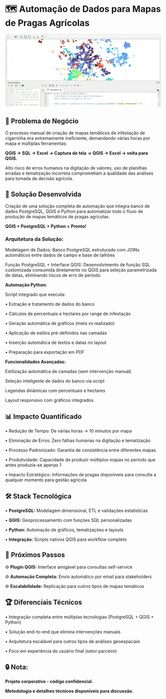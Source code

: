 # 🗺️ **Automação de Dados para Mapas de Pragas Agrícolas**

![](mapa_exemplo.png)


## 🎯 **Problema de Negócio**
O processo manual de criação de mapas temáticos de infestação de cigarrinha era extremamente ineficiente, demandando várias horas por mapa e múltiplas ferramentas:

   **QGIS → SQL → Excel → Captura de tela → QGIS → Excel → volta para QGIS.**

Alto risco de erros humanos na digitação de valores, uso de planilhas erradas e tematização incorreta comprometiam a qualidade das análises para tomada de decisão agrícola.


## 🚀 **Solução Desenvolvida**

Criação de uma solução completa de automação que integra banco de dados PostgreSQL, QGIS e Python para automatizar todo o fluxo de produção de mapas temáticos de pragas agrícolas.
   
   **QGIS + PostgreSQL + Python = Pronto!**
   

### Arquitetura da Solução:

Modelagem de Dados: Banco PostgreSQL estruturado com JOINs automáticos entre dados de campo e base de talhões

Função PostgreSQL + Interface QGIS: Desenvolvimento de função SQL customizada consumida diretamente no QGIS para seleção parametrizada de datas, eliminando riscos de erro de período

**Automação Python:**

Script integrado que executa:

• Extração e tratamento de dados do banco

• Cálculos de percentuais e hectares por range de infestação

• Geração automática de gráficos (meta vs realizado)

• Aplicação de estilos pré-definidos nas camadas

• Inserção automática de textos e datas no layout

• Preparação para exportação em PDF

**Funcionalidades Avançadas:**

Estilização automática de camadas (sem intervenção manual)

Seleção inteligente de dados do banco via script

Legendas dinâmicas com percentuais e hectares

Layout responsivo com gráficos integrados


## 📊 **Impacto Quantificado**

• Redução de Tempo: De várias horas → 10 minutos por mapa 

• Eliminação de Erros: Zero falhas humanas na digitação e tematização

• Processo Padronizado: Garantia de consistência entre diferentes mapas

• Produtividade: Capacidade de produzir múltiplos mapas no período que antes produzia-se apenas 1

• Impacto Estratégico: Informações de pragas disponíveis para consulta a qualquer momento para gestão agrícola


## 🛠️ **Stack Tecnológica**

• **PostgreSQL:** Modelagem dimensional, ETL e validações estatísticas

• **QGIS:** Geoprocessamento com funções SQL personalizadas

• **Python:** Automação de gráficos, tematizações e layouts

• **Integração:** Scripts nativos QGIS para workflow completo

## 🔮 **Próximos Passos**

⚙️ **Plugin QGIS:** Interface amigável para consultas self-service

⚙️ **Automação Completa:** Envio automático por email para stakeholders

⚙️ **Escalabilidade:** Replicação para outros tipos de mapas temáticos

## 🏆 **Diferenciais Técnicos**

• Integração completa entre múltiplas tecnologias (PostgreSQL + QGIS + Python)

• Solução end-to-end que elimina intervenções manuais

• Arquitetura escalável para outros tipos de análises geoespaciais

• Foco em experiência do usuário final (setor parceiro)

## 🔒 **Nota:** 

**Projeto corporativo - código confidencial.**

**Metodologia e detalhes técnicos disponíveis para discussão.**
